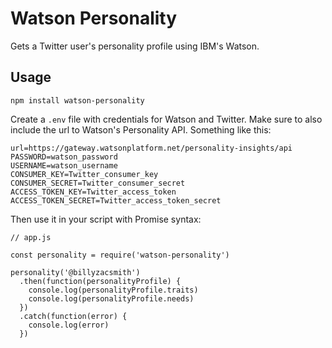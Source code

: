 # Watson Personality

Gets a Twitter user's personality profile using IBM's Watson.

## Usage
```
npm install watson-personality
```

Create a `.env` file with credentials for Watson and Twitter. Make sure to also include the url to Watson's Personality API. Something like this:

```
url=https://gateway.watsonplatform.net/personality-insights/api
PASSWORD=watson_password
USERNAME=watson_username
CONSUMER_KEY=Twitter_consumer_key
CONSUMER_SECRET=Twitter_consumer_secret
ACCESS_TOKEN_KEY=Twitter_access_token
ACCESS_TOKEN_SECRET=Twitter_access_token_secret
```

Then use it in your script with Promise syntax:
```
// app.js

const personality = require('watson-personality')

personality('@billyzacsmith')
  .then(function(personalityProfile) {
    console.log(personalityProfile.traits)
    console.log(personalityProfile.needs)
  })
  .catch(function(error) {
    console.log(error)
  })
```
